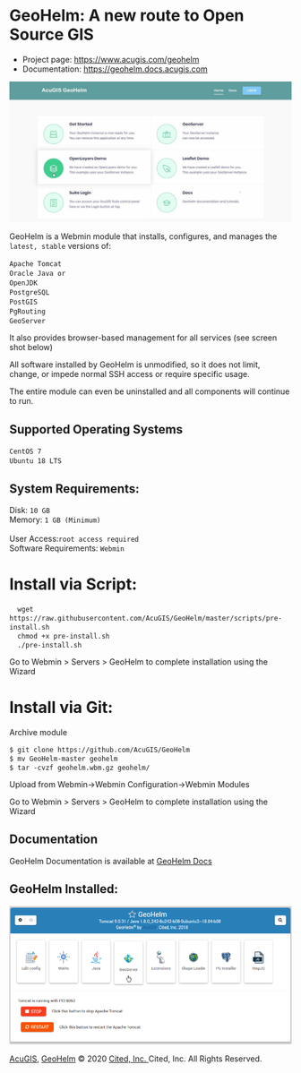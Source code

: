 # GeoHelm: A new route to Open Source GIS

* Project page: https://www.acugis.com/geohelm
* Documentation: https://geohelm.docs.acugis.com 

![GeoHelm Logo](geohelm-top-banner.jpg)

GeoHelm is a Webmin module that installs, configures, and manages the <code>latest, stable</code> versions of:

<code>Apache Tomcat</code><br />
<code>Oracle Java or OpenJDK</code><br />
<code>PostgreSQL</code><br />
<code>PostGIS</code><br />
<code>PgRouting</code><br />
<code>GeoServer</code><br />

It also provides browser-based management for all services (see screen shot below)

All software installed by GeoHelm is unmodified, so it does not limit, change, or impede normal SSH access or require specific usage.  <br />

The entire module can even be uninstalled and all components will continue to run.<br />



## Supported Operating Systems <br/>
		
<code>CentOS 7</code><br />
<code>Ubuntu 18 LTS</code><br />

## System Requirements: <br />
Disk: <code>10 GB</code><br />
Memory: <code>1 GB (Minimum) </code><br /> 
User Access:<code>root access required</code><br />
Software Requirements: <code>Webmin</code><br />

# Install via Script:

      wget https://raw.githubusercontent.com/AcuGIS/GeoHelm/master/scripts/pre-install.sh
      chmod +x pre-install.sh
      ./pre-install.sh

Go to Webmin > Servers > GeoHelm to complete installation using the Wizard

# Install via Git:

Archive module

	$ git clone https://github.com/AcuGIS/GeoHelm
	$ mv GeoHelm-master geohelm
	$ tar -cvzf geohelm.wbm.gz geohelm/

Upload from Webmin->Webmin Configuration->Webmin Modules

Go to Webmin > Servers > GeoHelm to complete installation using the Wizard


## Documentation
GeoHelm Documentation is available at [GeoHelm Docs](https://www.acugis.com/geohelm/docs/)
		
## GeoHelm Installed:


![GeoHelm Installed](geohelm-header.png)

[AcuGIS](https://www.acugis.com/), [GeoHelm](https://geohelm.org) &copy; 2020 [Cited, Inc. ](https://www.citedcorp.com)Cited, Inc. All Rights Reserved.
